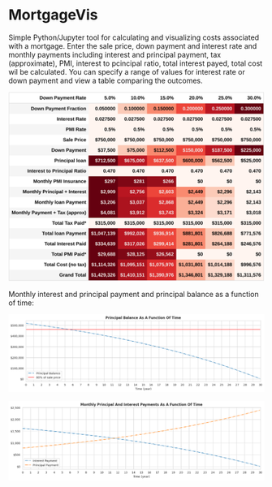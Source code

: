 # MortgageVis
Simple Python/Jupyter tool for calculating and visualizing costs associated with a mortgage. Enter the sale price, down payment and interest rate and monthly payments including interest and principal payment, tax (approximate), PMI, interest to pcincipal ratio, total interest payed, total cost wil be calculated.
You can specify a range of values for interest rate or down payment and view a table comparing the outcomes.

<img src="/examples/mortgage-table.png" alt="Multiple Down Payments" width="600" >


Monthly interest and principal payment and principal balance as a function of time:

![](/examples/plot1.png)

![](/examples/plot2.png)


